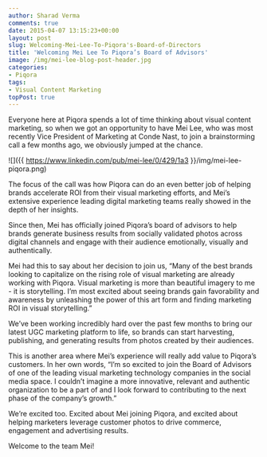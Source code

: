 ```yaml
---
author: Sharad Verma
comments: true
date: 2015-04-07 13:15:23+00:00
layout: post
slug: Welcoming-Mei-Lee-To-Piqora's-Board-of-Directors
title: 'Welcoming Mei Lee To Piqora’s Board of Advisors'
image: /img/mei-lee-blog-post-header.jpg
categories: 
- Piqora
tags:
- Visual Content Marketing
topPost: true
---
```


<span>E</span>veryone here at Piqora spends a lot of time thinking about visual content 
marketing, so when we got an opportunity to have Mei Lee, who was most recently Vice President of Marketing at Conde Nast, 
to join a brainstorming call a few months ago, we obviously jumped at the chance.

![]({{ https://www.linkedin.com/pub/mei-lee/0/429/1a3 }}/img/mei-lee-piqora.png)

The focus of the call was how Piqora can do an even better job of helping brands accelerate ROI from their visual marketing efforts, 
and Mei’s extensive experience leading digital marketing teams really showed in the depth of her insights.

Since then, Mei has officially joined Piqora’s board of advisors to help brands generate business results from socially validated 
photos across digital channels and engage with their audience emotionally, visually and authentically.

Mei had this to say about her decision to join us, “Many of the best brands looking to capitalize on the rising role of visual marketing 
are already working with Piqora. Visual marketing is more than beautiful imagery to me - it is storytelling. I’m most excited about seeing 
brands gain favorability and awareness by unleashing the power of this art form and finding marketing ROI in visual storytelling.”

We’ve been working incredibly hard over the past few months to bring our latest UGC marketing platform to life, so brands can start harvesting, 
publishing, and generating results from photos created by their audiences.

This is another area where Mei’s experience will really add value to Piqora’s customers. In her own words, “I’m so excited to join the Board of Advisors 
of one of the leading visual marketing technology companies in the social media space. I couldn’t imagine a more innovative, relevant and authentic organization 
to be a part of and I look forward to contributing to the next phase of the company’s growth.”

We’re excited too. Excited about Mei joining Piqora, and excited about helping marketers leverage customer photos to drive commerce, engagement and advertising results.

Welcome to the team Mei!


